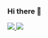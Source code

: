 ### Hi there 👋

<!--
**sohyounsoo/sohyounsoo** is a ✨ _special_ ✨ repository because its `README.md` (this file) appears on your GitHub profile.

Here are some ideas to get you started:

- 🔭 I’m currently working on ...
- 🌱 I’m currently learning ...
- 👯 I’m looking to collaborate on ...
- 🤔 I’m looking for help with ...
- 💬 Ask me about ...
- 📫 How to reach me: ...
- 😄 Pronouns: ...
- ⚡ Fun fact: ...
-->
<a href="https://soso-shs.tistory.com" target="_blank">
    <img src="https://img.shields.io/badge/티스토리-000000?style=for-the-badge&logo=Tistory&logoColor=white"/>
</a>

<img src="https://img.shields.io/badge/티스토리-000000?style=for-the-badge&logo=Tistory&logoColor=white"/>




